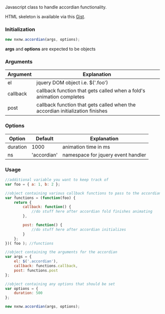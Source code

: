 Javascript class to handle accordian functionality.

HTML skeleton is available via this [Gist](https://gist.github.com/aberan/9770367).

### Initialization
```javascript
new nxnw.accordian(args, options);
```

**args** and **options** are expected to be objects

### Arguments
Argument | Explanation
----------- | -----------
el          | jquery DOM object i.e. $('.foo')
callback    | callback function that gets called when a fold's animation completes
post        | callback function that gets called when the accordian initialization finishes


### Options
Option | Default | Explanation
------------ | ------------ | ------------------------------------- |
duration     | 1000         | animation time in ms                  |
ns           | 'accordian'  | namespace for jquery event handler    |

### Usage
```javascript
//additional variable you want to keep track of
var foo = { a: 1, b: 2 };

//object containing various callback functions to pass to the accordian
var functions = (function(foo) {
	return {
		callback: function() {
			//do stuff here after accordian fold finishes animating
		},

		post: function() {
			//do stuff here after accordian initializes
		}
	};
})( foo ); //functions

//object containing the arguments for the accordian
var args = {
	el: $('.accordian'),
	callback: functions.callback,
	post: functions.post
};

//object containing any options that should be set
var options = {
	duration: 500
};

new nxnw.accordian(args, options);
```
